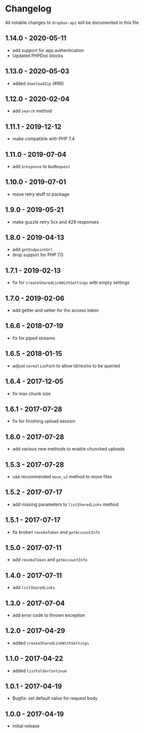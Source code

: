 # Changelog

All notable changes to `dropbox-api` will be documented in this file

## 1.14.0 - 2020-05-11

- add support for app authentication
- Updated PHPDoc blocks

## 1.13.0 - 2020-05-03

- added `downloadZip` (#66)

## 1.12.0 - 2020-02-04

- add `search` method

## 1.11.1 - 2019-12-12

- make compatible with PHP 7.4

## 1.11.0 - 2019-07-04

- add `$response` to `BadRequest`

## 1.10.0 - 2019-07-01

- move retry stuff to package

## 1.9.0 - 2019-05-21

- make guzzle retry 5xx and 429 responses

## 1.8.0 - 2019-04-13

- add `getEndpointUrl`
- drop support for PHP 7.0

## 1.7.1 - 2019-02-13

- fix for `createSharedLinkWithSettings` with empty settings

## 1.7.0 - 2019-02-06

- add getter and setter for the access token

## 1.6.6 - 2018-07-19

- fix for piped streams

## 1.6.5 - 2018-01-15

- adjust `normalizePath` to allow id/rev/ns to be queried

## 1.6.4 - 2017-12-05

- fix max chunk size

## 1.6.1 - 2017-07-28

- fix for finishing upload session

## 1.6.0 - 2017-07-28

- add various new methods to enable chuncked uploads

## 1.5.3 - 2017-07-28

- use recommended `move_v2` method to move files

## 1.5.2 - 2017-07-17

- add missing parameters to `listSharedLinks` method

## 1.5.1 - 2017-07-17

- fix broken `revokeToken` and `getAccountInfo`

## 1.5.0 - 2017-07-11

- add `revokeToken` and `getAccountInfo`

## 1.4.0 - 2017-07-11

- add `listSharedLinks`

## 1.3.0 - 2017-07-04

- add error code to thrown exception

## 1.2.0 - 2017-04-29

- added `createSharedLinkWithSettings`

## 1.1.0 - 2017-04-22

- added `listFolderContinue`

## 1.0.1 - 2017-04-19

- Bugfix: set default value for request body

## 1.0.0 - 2017-04-19

- initial release
